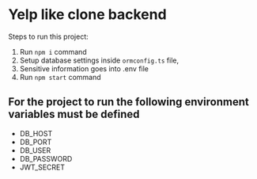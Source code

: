 # Yelp like clone backend

Steps to run this project:

1. Run `npm i` command
2. Setup database settings inside `ormconfig.ts` file,
3. Sensitive information goes into .env file
4. Run `npm start` command

## For the project to run the following environment variables must be defined

- DB_HOST
- DB_PORT
- DB_USER
- DB_PASSWORD
- JWT_SECRET
